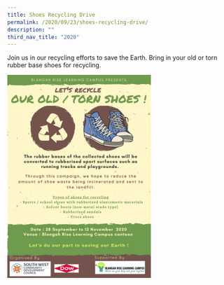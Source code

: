 ```yaml
---
title: Shoes Recycling Drive
permalink: /2020/09/23/shoes-recycling-drive/
description: ""
third_nav_title: "2020"
---
```

<p>Join us in our recycling efforts to save the Earth. Bring in your old or torn rubber base shoes for recycling.</p>
<img style="width: 65%;" src="/images/1-724x1024.jpg">